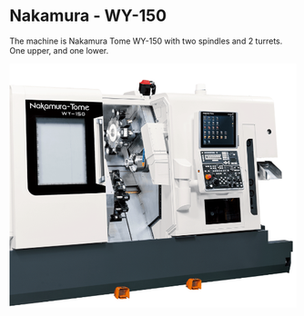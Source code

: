 # Nakamura - WY-150

The machine is Nakamura Tome WY-150 with two spindles and 2 turrets. One upper, and one lower.

![alt text](mac/Nakamura_WY-150_2S_1UT_1LT.PNG "screenshot1")
